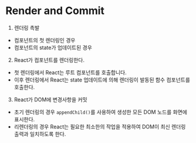 # Render and Commit

1. 렌더링 촉발

- 컴포넌트의 첫 렌더링인 경우
- 컴포넌트의 state가 업데이트된 경우

2. React가 컴포넌트를 렌더링한다.

- 첫 렌더링에서 React는 루트 컴포넌트를 호출합니다.
- 이후 렌더링에서 React는 state 업데이트에 의해 렌더링이 발동된 함수 컴포넌트를 호출한다.

3. React가 DOM에 변경사항을 커밋

- 초기 렌더링의 경우 `appendChild()`를 사용하여 생성한 모든 DOM 노드를 화면에 표시한다.
- 리렌더링의 경우 React는 필요한 최소한의 작업을 적용하여 DOM이 최신 렌더링 출력과 일치하도록 한다.

